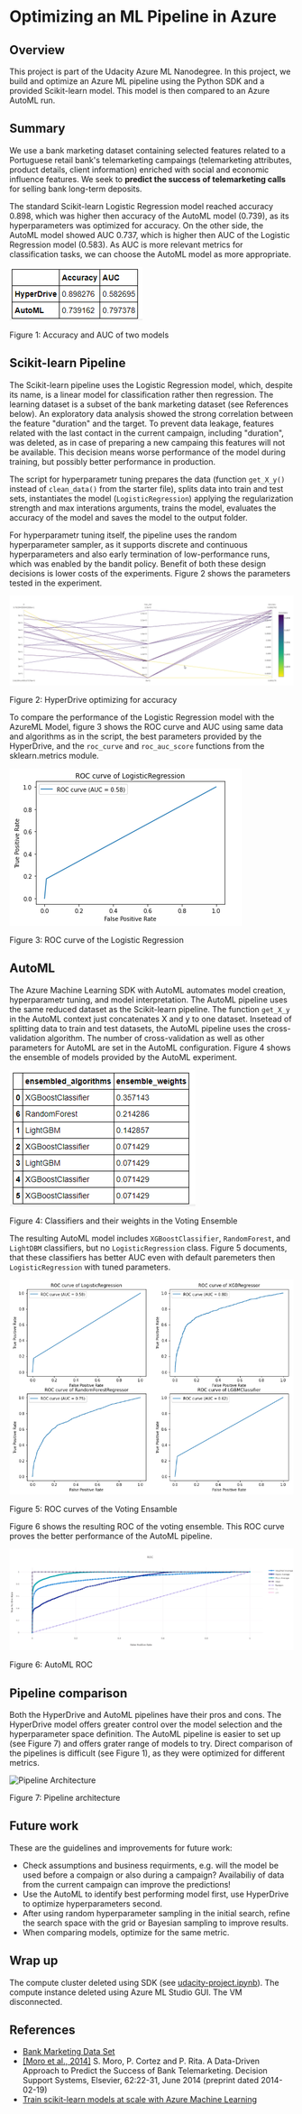 # Optimizing an ML Pipeline in Azure

## Overview
This project is part of the Udacity Azure ML Nanodegree.
In this project, we build and optimize an Azure ML pipeline using the Python SDK and a provided Scikit-learn model.
This model is then compared to an Azure AutoML run.

## Summary
We use a bank marketing dataset containing selected features related to a Portuguese retail bank's telemarketing campaings
(telemarketing attributes, product details, client information) enriched with social and economic influence features. We seek to 
**predict the success of telemarketing calls** for selling bank long-term deposits.

The standard Scikit-learn Logistic Regression model reached accuracy 0.898, which was higher then accuracy of the AutoML model (0.739), as its hyperparameters was optimized for accuracy. On the other side, the AutoML model showed AUC 0.737, which is higher then AUC of the Logistic Regression model (0.583). As AUC is more relevant metrics for classification tasks, we can choose the AutoML model as more appropriate.

![Models' Metrics (click to see the image)](img/AML-Results.png?raw=true)

Figure 1: Accuracy and AUC of two models

## Scikit-learn Pipeline
The Scikit-learn pipeline uses the Logistic Regression model, which, despite its name, is a linear model for classification rather then regression. The learning dataset is a subset of the bank marketing dataset (see References below). An exploratory data analysis showed the strong correlation between the feature "duration" and the target. To prevent data leakage, features related with the last contact in the current campaign, including "duration", was deleted, as in case of preparing a new campaing this features will not be available. This decision means worse performance of the model during training, but possibly better performance in production.

The script for hyperparametr tuning prepares the data (function `get_X_y()` instead of `clean_data()` from the starter file), splits data into train and test sets, instantiates the model (`LogisticRegression`) applying the regularization strength and max interations arguments, trains the model, evaluates the accuracy of the model and saves the model to the output folder.

For hyperparametr tuning itself, the pipeline uses the random hyperparameter sampler, as it supports discrete and continuous hyperparameters and also early termination of low-performance runs, which was enabled by the bandit policy. Benefit of both these design decisions is lower costs of the experiments. Figure 2 shows the parameters tested in the experiment.

![HyperDrive Accuracy (click to see the image)](img/AML-HyperDrive-Acuracy-2.png?raw=true)

Figure 2: HyperDrive optimizing for accuracy

To compare the performance of the Logistic Regression model with the AzureML Model, figure 3 shows the ROC curve and AUC using same data and algorithms as in the script, the best parameters provided by the HyperDrive, and the `roc_curve` and `roc_auc_score` functions from the sklearn.metrics module.

![LR ROC Curve (click to see the image)](img/AML-ROC-LR.png?raw=true)

Figure 3: ROC curve of the Logistic Regression

## AutoML
The Azure Machine Learning SDK with AutoML automates model creation, hyperparametr tuning, and model interpretation. The AutoML pipeline uses the same reduced dataset as the Scikit-learn pipeline. The function `get_X_y` in the AutoML context just concatenates X and y to one dataset. Insetead of splitting data to train and test datasets, the AutoML pipeline uses the cross-validation algorithm. The number of cross-validation as well as other parameters for AutoML are set in the AutoML configuration. Figure 4 shows the ensemble of models provided by the AutoML experiment.

![Voting Ensemble Clfs (click to see the image)](img/AML-VE-clfs.png?raw=true)

Figure 4: Classifiers and their weights in the Voting Ensemble

The resulting AutoML model includes `XGBoostClassifier`, `RandomForest`, and `LightDBM` classifiers, but no `LogisticRegression` class. Figure 5 documents, that these classifiers has better AUC even with default paremeters then `LogisticRegression` with tuned parameters.

![ROC of Voting Ensamble Clfs (click to see the image)](img/AML-VE-clfs-ROC.png?raw=true)

Figure 5: ROC curves of the Voting Ensamble

Figure 6 shows the resulting ROC of the voting ensemble. This ROC curve proves the better performance of the AutoML pipeline.

![AutoML ROC (click to see the image)](img/AML-AutoML-ROC.png?raw=true)

Figure 6: AutoML ROC

## Pipeline comparison
Both the HyperDrive and AutoML pipelines have their pros and cons. The HyperDrive model offers greater control over the model selection and the hyperparameter space definition. The AutoML pipeline is easier to set up (see Figure 7) and offers grater range of models to try. Direct comparison of the pipelines is difficult (see Figure 1), as they were optimized for different metrics.

![Pipeline Architecture](http://www.plantuml.com/plantuml/png/NP2_pjDG3CLtFuN7xri0CJ0aLLMWI0mW8M1WgzpKIKtkdojVtqgH-l3SfBHgkzg_StnyDjb8hNW7pUSO0dU65l4JXH5_isDFEh99671BHl3-7NRH5H_o2ffjtHlZX-i8NgeoAPyu61ugZevff86HmW5BaD17zMHoOfIGYkNN5feVoecK5m6iP6rA4juCRBi_k-dbTVLMrYrKuGZDrocnRdNM9qdi9F2vnZx6c1a9EqSvIo-irVPNSc9enuln_DDYl4GnpeQPhOKyKpFCdVGJr23asLWXaq-EzJ-1D5JjZKCcTHDaYodLQY159ztqnDOsUncACYo7P-vltBV0DS02tY5uzvcMCCSlUo_sF5zwk1xuM2n-__RGnCtlidlmUfZD8IwTVZcHArRjEHTdUGtDJnua6-jIdey7TcVOL47nxXy0)

Figure 7: Pipeline architecture

## Future work
These are the guidelines and improvements for future work:
+ Check assumptions and business requirments, e.g. will the model be used before a compaign or also during a campaign? Availabiliy of data from the current campaign can improve the predictions!
+ Use the AutoML to identify best performing model first, use HyperDrive to optimize hyperparameters second.
+ After using random hyperparameter sampling in the initial search, refine the search space with the grid or Bayesian sampling to improve results.
+ When comparing models, optimize for the same metric.

## Wrap up
The compute cluster deleted using SDK (see [udacity-project.ipynb](https://github.com/lustraka/nd00333_AZMLND_Optimizing_a_Pipeline_in_Azure-Starter_Files/blob/master/udacity-project.ipynb)). The compute instance deleted using Azure ML Studio GUI. The VM disconnected.

## References
+ [Bank Marketing Data Set](https://archive.ics.uci.edu/ml/datasets/Bank+Marketing)
+ [\[Moro et al., 2014\]](https://core.ac.uk/download/pdf/55631291.pdf) S. Moro, P. Cortez and P. Rita. A Data-Driven Approach to Predict the Success of Bank Telemarketing. Decision Support Systems, Elsevier, 62:22-31, June 2014 (preprint dated 2014-02-19)
+ [Train scikit-learn models at scale with Azure Machine Learning](https://docs.microsoft.com/en-us/azure/machine-learning/how-to-train-scikit-learn?view=azure-ml-py)



<!--
![(click to see the image)](img/?raw=true)

@startuml
:Connect to Bank Telemarketing Data
20 columns<
:Delete 6 columns
(to prevent data leakage and uninformative inputs);
:Prepare data
<i>train.get_X_y()</i>;
fork
:HyperDrive pipeline|
:Choose a classifier;
:Split the data to train and test set;
split
:Specify
parameter
sampler;
split again
:Specify early
stopping
policy;
split again
:Configure
training
job;
end split
:Configure HyperDrive run;
:Submit HyperDrive run;
fork again
:AutoML pipeline|
:Configure AutoML run;
:Submit AutoML run;
end fork
:Evalute results>
:Register the model|
@enduml
-->
